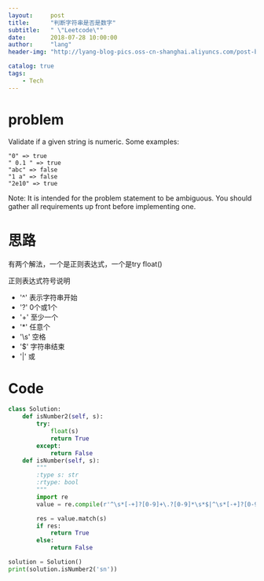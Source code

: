 ```yaml
---
layout:     post
title:      "判断字符串是否是数字"
subtitle:   " \"Leetcode\""
date:       2018-07-28 10:00:00
author:     "lang"
header-img: "http://lyang-blog-pics.oss-cn-shanghai.aliyuncs.com/post-bg-2017/0330/170330.jpg"

catalog: true
tags:
    - Tech
---
```


# problem

Validate if a given string is numeric.
Some examples:

    "0" => true
    " 0.1 " => true
    "abc" => false
    "1 a" => false
    "2e10" => true
    
Note: It is intended for the problem statement to be ambiguous. You should gather all requirements up front before implementing one.

# 思路

有两个解法，一个是正则表达式，一个是try float()

正则表达式符号说明
* '^' 表示字符串开始
* '?' 0个或1个
* '+' 至少一个
* '*' 任意个
* '\s' 空格
* '$' 字符串结束
* '\|' 或

# Code

```python
class Solution:
    def isNumber2(self, s):
        try:
            float(s)
            return True
        except:
            return False
    def isNumber(self, s):
        """ 
        :type s: str
        :rtype: bool
        """
        import re
        value = re.compile(r'^\s*[-+]?[0-9]+\.?[0-9]*\s*$|^\s*[-+]?[0-9]*\.?[0-9]+\s*$|^\s*[-+]?[0-9]+\.?[0-9]*e[-+]?[0-9]+\s*$|^\s*[-+]?[0-9]*\.?[0-9]+e[-+]?[0-9]+\s*$')

        res = value.match(s)
        if res:
            return True
        else:
            return False

solution = Solution()
print(solution.isNumber2('sn'))
```
 

